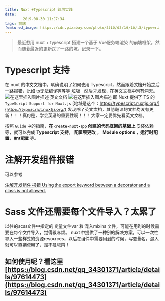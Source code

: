 ```yaml
---
title: Nuxt +Typescript 踩坑实践
date: 
        2019-08-30 11:17:34
tags: 前端
featured_image: https://cdn.pixabay.com/photo/2016/02/19/10/15/typewriter-1209140_960_720.jpg
---
```

>最近想用 nuxt + typescript 搭建一个基于 Vue服务端渲染 的前端框架。然而随着最近的更新踩了一路的坑，记录一下。

# Typescript 支持
在 nuxt 的中文文档中，明确说明了如何使用 Typescript，然而跟着文档开始之后一路报错，比如 ts无法编译等等等 垃圾！然后才发现，在英文文档中别有洞天。
![在这里插入图片描述](https://img-blog.csdnimg.cn/20190830110826638.png?x-oss-process=image/watermark,type_ZmFuZ3poZW5naGVpdGk,shadow_10,text_aHR0cHM6Ly9ibG9nLmNzZG4ubmV0L3FxXzM0MzAxMzcx,size_16,color_FFFFFF,t_70)
英文文档
![在这里插入图片描述](https://img-blog.csdnimg.cn/20190830110958888.png?x-oss-process=image/watermark,type_ZmFuZ3poZW5naGVpdGk,shadow_10,text_aHR0cHM6Ly9ibG9nLmNzZG4ubmV0L3FxXzM0MzAxMzcx,size_16,color_FFFFFF,t_70)
即 Nuxt 提供了 TS 的 `TypeScript Support for Nuxt.js`
[地址是这个：https://typescript.nuxtjs.org/](https://typescript.nuxtjs.org/)
发现除了英文文档，其他翻译的文档均没有更新！！！真的是，学会英语的重要性啊！！！大家一定要优先看英文文档。

按照 `Guide` 中的指南，**在 `create-nuxt-app` 创建的代码框架的基础上** 安装依赖等，就可以完成  **Typescript 支持**， **配置项更改** ， **Module options** ，**运行时配置**，**lint配置** 等。


# 注解开发组件报错
可以参考

[注解开发组件 报错 Using the export keyword between a decorator and a class is not allowed.](https://blog.csdn.net/qq_34301371/article/details/100152565)

# Sass 文件还需要每个文件导入？太累了
以往的scss文件中指定的 变量文件var 和 混入mixins 文件，可能在用到的时候需要在每个文件导入，觉得很麻烦。
nuxt 中提供了一种别的解决方案，可以一次性导入一些样式的资源resources，以后在组件中需要用到的时候，写变量名，混入就可以直接使用了，是不是贼爽！
## 如何使用呢？看这里 [https://blog.csdn.net/qq_34301371/article/details/97614473](https://blog.csdn.net/qq_34301371/article/details/97614473)
